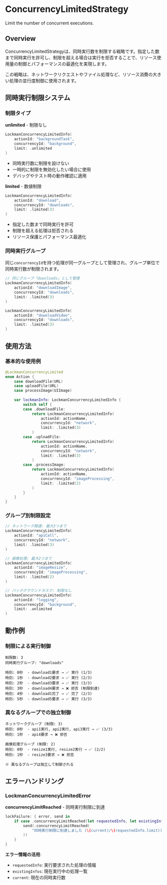 # ConcurrencyLimitedStrategy

Limit the number of concurrent executions.

## Overview

ConcurrencyLimitedStrategyは、同時実行数を制限する戦略です。指定した数まで同時実行を許可し、制限を超える場合は実行を拒否することで、リソース使用量の制御とパフォーマンスの最適化を実現します。

この戦略は、ネットワークリクエストやファイル処理など、リソース消費の大きい処理の並行度制御に使用されます。

## 同時実行制限システム

### 制限タイプ

**unlimited** - 制限なし

```swift
LockmanConcurrencyLimitedInfo(
    actionId: "backgroundTask",
    concurrencyId: "background",
    limit: .unlimited
)
```

- 同時実行数に制限を設けない
- 一時的に制限を無効化したい場合に使用
- デバッグやテスト時の動作確認に適用

**limited** - 数値制限

```swift
LockmanConcurrencyLimitedInfo(
    actionId: "download",
    concurrencyId: "downloads", 
    limit: .limited(3)
)
```

- 指定した数まで同時実行を許可
- 制限を超える処理は拒否される
- リソース保護とパフォーマンス最適化

### 同時実行グループ

同じ`concurrencyId`を持つ処理が同一グループとして管理され、グループ単位で同時実行数が制限されます。

```swift
// 同じグループ「downloads」として管理
LockmanConcurrencyLimitedInfo(
    actionId: "downloadImage",
    concurrencyId: "downloads",
    limit: .limited(3)
)

LockmanConcurrencyLimitedInfo(
    actionId: "downloadVideo", 
    concurrencyId: "downloads",
    limit: .limited(3)
)
```

## 使用方法

### 基本的な使用例

```swift
@LockmanConcurrencyLimited
enum Action {
    case downloadFile(URL)
    case uploadFile(URL)
    case processImage(UIImage)
    
    var lockmanInfo: LockmanConcurrencyLimitedInfo {
        switch self {
        case .downloadFile:
            return LockmanConcurrencyLimitedInfo(
                actionId: actionName,
                concurrencyId: "network",
                limit: .limited(3)
            )
        case .uploadFile:
            return LockmanConcurrencyLimitedInfo(
                actionId: actionName,
                concurrencyId: "network", 
                limit: .limited(3)
            )
        case .processImage:
            return LockmanConcurrencyLimitedInfo(
                actionId: actionName,
                concurrencyId: "imageProcessing",
                limit: .limited(2)
            )
        }
    }
}
```

### グループ別制限設定

```swift
// ネットワーク関連: 最大3つまで
LockmanConcurrencyLimitedInfo(
    actionId: "apiCall",
    concurrencyId: "network",
    limit: .limited(3)
)

// 画像処理: 最大2つまで  
LockmanConcurrencyLimitedInfo(
    actionId: "imageResize",
    concurrencyId: "imageProcessing", 
    limit: .limited(2)
)

// バックグラウンドタスク: 制限なし
LockmanConcurrencyLimitedInfo(
    actionId: "logging",
    concurrencyId: "background",
    limit: .unlimited
)
```

## 動作例

### 制限による実行制御

```
制限数: 3
同時実行グループ: "downloads"

時刻: 0秒  - download1要求 → ✅ 実行 (1/3)
時刻: 1秒  - download2要求 → ✅ 実行 (2/3)  
時刻: 2秒  - download3要求 → ✅ 実行 (3/3)
時刻: 3秒  - download4要求 → ❌ 拒否 (制限到達)
時刻: 4秒  - download1完了 → ✅ 完了 (2/3)
時刻: 5秒  - download5要求 → ✅ 実行 (3/3)
```

### 異なるグループでの独立制御

```
ネットワークグループ (制限: 3)
時刻: 0秒  - api1実行, api2実行, api3実行 → ✅ (3/3)
時刻: 1秒  - api4要求 → ❌ 拒否

画像処理グループ (制限: 2)  
時刻: 0秒  - resize1実行, resize2実行 → ✅ (2/2)
時刻: 1秒  - resize3要求 → ❌ 拒否

※ 異なるグループは独立して制御される
```

## エラーハンドリング

### LockmanConcurrencyLimitedError

**concurrencyLimitReached** - 同時実行制限に到達

```swift
lockFailure: { error, send in
    if case .concurrencyLimitReached(let requestedInfo, let existingInfos, let current) = error as? LockmanConcurrencyLimitedError {
        send(.concurrencyLimitReached(
            "同時実行制限に到達しました (\(current)/\(requestedInfo.limit))"
        ))
    }
}
```

**エラー情報の活用**:
- `requestedInfo`: 実行要求された処理の情報
- `existingInfos`: 現在実行中の処理一覧
- `current`: 現在の同時実行数
